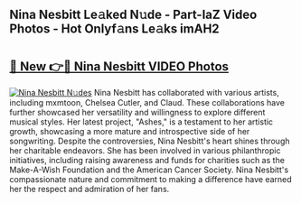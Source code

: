 ## Nina Nesbitt Le𝚊ked N𝚞de - Part-IaZ Video Photos - Hot Onlyf𝚊ns Le𝚊ks imAH2

# <h2><a href="http://ab54497.deff.icu/?id=Nina+Nesbitt">🔗 New 👉🔴 Nina Nesbitt VIDEO Photos</a></h2>

[![Nina Nesbitt N𝚞des](https://i.imgur.com/rIISA9y.gif)](http://ab54497.deff.icu/?id=Nina+Nesbitt)
Nina Nesbitt has collaborated with various artists, including mxmtoon, Chelsea Cutler, and Claud. These collaborations have further showcased her versatility and willingness to explore different musical styles. Her latest project, "Ashes," is a testament to her artistic growth, showcasing a more mature and introspective side of her songwriting. Despite the controversies, Nina Nesbitt's heart shines through her charitable endeavors. She has been involved in various philanthropic initiatives, including raising awareness and funds for charities such as the Make-A-Wish Foundation and the American Cancer Society. Nina Nesbitt's compassionate nature and commitment to making a difference have earned her the respect and admiration of her fans.

